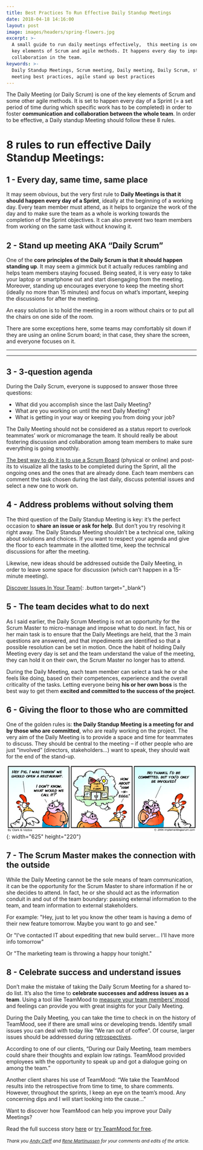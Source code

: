 ```yaml
---
title: Best Practices To Run Effective Daily Standup Meetings
date: 2018-04-18 14:16:00
layout: post
image: images/headers/spring-flowers.jpg
excerpt: >-
  A small guide to run daily meetings effectively,  this meeting is one of the
  key elements of Scrum and agile methods. It happens every day to improve
  collaboration in the team.
keywords: >-
  Daily Standup Meetings, Scrum meeting, Daily meeting, Daily Scrum, stand up
  meeting best practices, agile stand up best practices
---
```


The Daily Meeting (or Daily Scrum) is one of the key elements of Scrum and some other agile methods. It is set to happen every day of a Sprint (= a set period of time during which specific work has to be completed) in order to foster **communication and collaboration between the whole team**. In order to be effective, a Daily standup Meeting should follow these 8 rules.

# 8 rules to run effective Daily Standup Meetings:

## 1 - Every day, same time, same place

It may seem obvious, but the very first rule to **Daily Meetings is that it should happen every day of a Sprint**, ideally at the beginning of a working day. Every team member must attend, as it helps to organize the work of the day and to make sure the team as a whole is working towards the completion of the Sprint objectives. It can also prevent two team members from working on the same task without knowing it.

## 2 - Stand up meeting AKA “Daily Scrum”

One of the **core principles of the Daily Scrum is that it should happen standing up**. It may seem a gimmick but it actually reduces rambling and helps team members staying focused. Being seated, it is very easy to take your laptop or smartphone out and start disengaging from the meeting. Moreover, standing up encourages everyone to keep the meeting short (ideally no more than 15 minutes) and focus on what’s important, keeping the discussions for after the meeting.

An easy solution is to hold the meeting in a room without chairs or to put all the chairs on one side of the room.

There are some exceptions here, some teams may comfortably sit down if they are using an online Scrum board; in that case, they share the screen, and everyone focuses on it.

<hr/>
<div class="wishpond-campaign" data-wishpond-id="2520447" data-wishpond-href="https://embedded.wishpondpages.com/lp/2520447/"></div>
<hr/>

## 3 - 3-question agenda

During the Daily Scrum, everyone is supposed to answer those three questions:

* What did you accomplish since the last Daily Meeting?
* What are you working on until the next Daily Meeting?
* What is getting in your way or keeping you from doing your job?

The Daily Meeting should not be considered as a status report to overlook teammates’ work or micromanage the team. It should really be about fostering discussion and collaboration among team members to make sure everything is going smoothly.

[The best way to do it is to use a Scrum Board](https://blog.teammood.com/2017/12/06/best-practices-from-our-users.html) (physical or online) and post-its to visualize all the tasks to be completed during the Sprint, all the ongoing ones and the ones that are already done. Each team members can comment the task chosen during the last daily, discuss potential issues and select a new one to work on.

## 4 - Address problems without solving them

The third question of the Daily Standup Meeting is key: it’s the perfect occasion to **share an issue or ask for help**. But don’t you try resolving it right away. The Daily Standup Meeting shouldn’t be a technical one, talking about solutions and choices. If you want to respect your agenda and give the floor to each teammate in the allotted time, keep the technical discussions for after the meeting.

Likewise, new ideas should be addressed outside the Daily Meeting, in order to leave some space for discussion (which can’t happen in a 15-minute meeting).

[Discover Issues In Your Team](https://www.teammood.com/){: .button target="_blank"}

## 5 - The team decides what to do next

As I said earlier, the Daily Scrum Meeting is not an opportunity for the Scrum Master to micro-manage and impose what to do next. In fact, his or her main task is to ensure that the Daily Meetings are held, that the 3 main questions are answered, and that impediments are identified so that a possible resolution can be set in motion. Once the habit of holding Daily Meeting every day is set and the team understand the value of the meeting, they can hold it on their own, the Scrum Master no longer has to attend.

During the Daily Meeting, each team member can select a task he or she feels like doing, based on their competences, experience and the overall criticality of the tasks. Letting everyone being **his or her own boss** is the best way to get them **excited and committed to the success of the project**.

## 6 - Giving the floor to those who are committed

One of the golden rules is: **the Daily Standup Meeting is a meeting for and by those who are committed**, who are really working on the project. The very aim of the Daily Meeting is to provide a space and time for teammates to discuss. They should be central to the meeting – if other people who are just “involved” (directors, stakeholders…) want to speak, they should wait for the end of the stand-up.

![Don't be the Chicken during the standup meetings](/uploads/chicken-and-egg-agile.jpg){: width="625" height="220"}

## 7 - The Scrum Master makes the connection with the outside

While the Daily Meeting cannot be the sole means of team communication, it can be the opportunity for the Scrum Master to share information if he or she decides to attend. In fact, he or she should act as the information conduit in and out of the team boundary: passing external information to the team, and team information to external stakeholders.

For example: "Hey, just to let you know the other team is having a demo of their new feature tomorrow. Maybe you want to go and see."

Or "I've contacted IT about expediting that new build server… I'll have more info tomorrow"

Or "The marketing team is throwing a happy hour tonight."

## 8 - Celebrate success and understand issues

Don’t make the mistake of taking the Daily Scrum Meeting for a shared to-do list. It’s also the time to **celebrate successes and address issues as a team**. Using a tool like TeamMood to [measure your team members’ mood](https://www.teammood.com/en/features/) and feelings can provide you with great insights for your Daily Meeting.

During the Daily Meeting, you can take the time to check in on the history of TeamMood, see if there are small wins or developing trends. Identify small issues you can deal with today like “We ran out of coffee”. Of course, larger issues should be addressed during [retrospectives](https://blog.teammood.com/2018/02/07/a-simple-guide-to-run-agile-retrospectives.html).

According to one of our clients, “During our Daily Meeting, team members could share their thoughts and explain low ratings. TeamMood provided employees with the opportunity to speak up and got a dialogue going on among the team.”

Another client shares his use of TeamMood: “We take the TeamMood results into the retrospective from time to time, to share comments. However, throughout the sprints, I keep an eye on the team’s mood. Any concerning dips and I will start looking into the cause…”

Want to discover how TeamMood can help you improve your Daily Meetings?

Read the full success story [here](https://www.teammood.com/wp-content/uploads/2019/01/Success-story-banque-en.pdf) or [try TeamMood for free](https://www.teammood.com/en/continuous-improvement/).

<small><em>Thank you <a href="https://www.linkedin.com/in/andycleff/">Andy Cleff</a> and <a href="https://www.linkedin.com/in/rene-martinussen-a3418216/">Rene Martinussen</a> for your comments and edits of the article.</em></small>